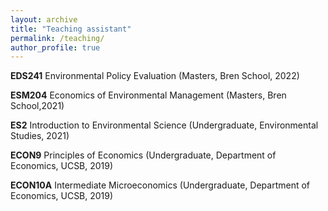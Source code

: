 ```yaml
---
layout: archive
title: "Teaching assistant"
permalink: /teaching/
author_profile: true
---
```


<!--**Teaching assistant**-->

**EDS241** Environmental Policy Evaluation (Masters, Bren School, 2022) 

**ESM204** Economics of Environmental Management (Masters, Bren School,2021)

**ES2** Introduction to Environmental Science (Undergraduate, Environmental Studies, 2021)

**ECON9** Principles of Economics (Undergraduate, Department of Economics, UCSB, 2019)

**ECON10A** Intermediate Microeconomics (Undergraduate, Department of Economics, UCSB, 2019)

